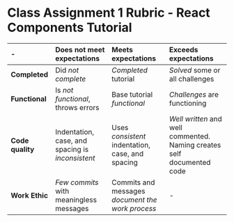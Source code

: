 # Class Assignment 1 Rubric - React Components Tutorial 

| - | **Does not meet expectations** | **Meets expectations** | **Exceeds expectations** |
|:---|:-------------------------------|:-----------------------|:-------------------------|
| **Completed** | Did _not complete_ | _Completed_ tutorial | _Solved_ some or all challenges |
| **Functional** | Is _not functional_, throws errors | Base tutorial _functional_ | _Challenges_ are functioning |
| **Code quality** | Indentation, case, and spacing is _inconsistent_ | Uses _consistent_ indentation, case, and spacing | _Well written_ and well commented. Naming creates self documented code |
| **Work Ethic** | _Few commits_ with meaningless messages | Commits and messages _document the work process_ | - | 
